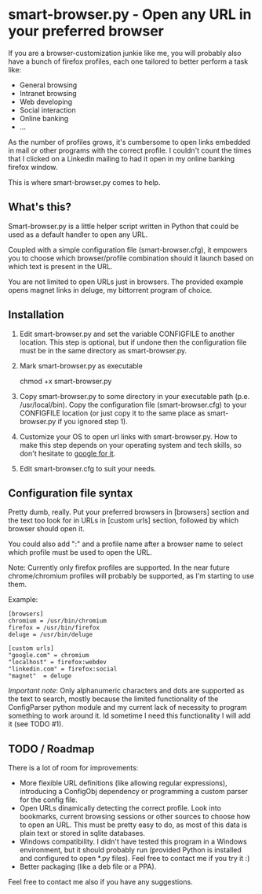 smart-browser.py - Open any URL in your preferred browser
=========================================================

If you are a browser-customization junkie like me, you will probably also have a bunch of firefox profiles, each one tailored to better perform a task like:

* General browsing
* Intranet browsing
* Web developing
* Social interaction
* Online banking
* ...

As the number of profiles grows, it's cumbersome to open links embedded in mail or other programs with the correct profile. I couldn't count the times that I clicked on a LinkedIn mailing to had it open in my online banking firefox window.

This is where smart-browser.py comes to help.

What's this?
------------

Smart-browser.py is a little helper script written in Python that could be used as a default handler to open any URL. 

Coupled with a simple configuration file (smart-browser.cfg), it empowers you to choose which browser/profile combination should it launch based on which text is present in the URL.

You are not limited to open URLs just in browsers. The provided example opens magnet links in deluge, my bittorrent program of choice.

Installation
------------

1. Edit smart-browser.py and set the variable CONFIGFILE to another location. This step is optional, but if undone then the configuration file must be in the same directory as smart-browser.py.

2. Mark smart-browser.py as executable

	chmod +x smart-browser.py
   
3. Copy smart-browser.py to some directory in your executable path (p.e. /usr/local/bin). Copy the configuration file (smart-browser.cfg) to your CONFIGFILE location (or just copy it to the same place as smart-browser.py if you ignored step 1).

4. Customize your OS to open url links with smart-browser.py. How to make this step depends on your operating system and tech skills, so don't hesitate to [google for it](http://www.google.com/?q=set+default+browser).


5. Edit smart-browser.cfg to suit your needs.


Configuration file syntax
-------------------------

Pretty dumb, really. Put your preferred browsers in [browsers] section and the text too look for in URLs in  [custom urls] section, followed by which browser should open it.

You could also add ":" and a profile name after a browser name to select which profile must be used to open the URL.

Note: Currently only firefox profiles are supported. In the near future chrome/chromium profiles will probably be supported, as I'm starting to use them.

Example:


	[browsers]
	chromium = /usr/bin/chromium
	firefox = /usr/bin/firefox
	deluge = /usr/bin/deluge

	[custom urls]
	"google.com" = chromium
	"localhost" = firefox:webdev
	"linkedin.com" = firefox:social
	"magnet"  = deluge

*Important note*: Only alphanumeric characters and dots are supported as the text to search, mostly because the limited functionality of the ConfigParser python module and my current lack of necessity to program something to work around it. Id sometime I need this functionality I will add it (see TODO #1).


TODO / Roadmap
--------------

There is a lot of room for improvements:

* More flexible URL definitions (like allowing regular expressions), introducing a ConfigObj dependency or programming a custom parser for the config file.
* Open URLs dinamically detecting the correct profile. Look into bookmarks, current browsing sessions or other sources to choose how to open an URL. This must be pretty easy to do, as most of this data is plain text or stored in sqlite databases.
* Windows compatibility. I didn't have tested this program in a Windows environment, but it should probably run (provided Python is installed and configured to open *.py files). Feel free to contact me if you try it :)
* Better packaging (like a deb file or a PPA).

Feel free to contact me also if you have any suggestions.
